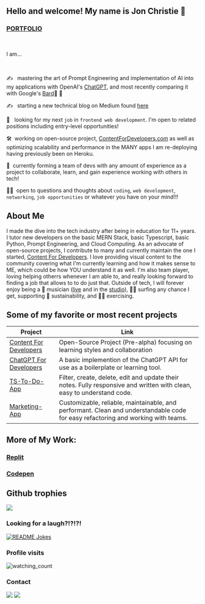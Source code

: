 ## Hello and welcome! My name is Jon Christie 👋

### [PORTFOLIO](https://www.jonchristie.net)

<br/>

I am...

<br/>

✍️ &nbsp;&nbsp;mastering the art of Prompt Engineering and implementation of AI into my applications with OpenAI's [ChatGPT](https://chat.openai.com/chat), and most recently comparing it with Google's [Bard](https://bard.google.com/)🤖 🌱

✍️ &nbsp;&nbsp;starting a new technical blog on Medium found [here](https://medium.com/@jcircle9)

🔭 &nbsp;&nbsp;looking for my next `job` in `frontend web development`. I'm open to related positions including entry-level opportunities!  

🛠&nbsp;&nbsp;working on open-source project, [ContentForDevelopers.com](contentfordevelopers.com) as well as optimizing scalability and performance in the MANY apps I am re-deploying having previously been on Heroku. 

🤝&nbsp;&nbsp;currently forming a team of devs with any amount of experience as a project to collaborate, learn, and gain experience working with others in tech!

🙋🏻&nbsp;&nbsp;open to questions and thoughts about `coding`, `web development`, `networking`, `job opportunities` or whatever you have on your mind!!! 

<h2 style="width:100%"; background-color="#135d66"; color="white">About Me</h2>

I made the dive into the tech industry after being in education for 11+ years. I tutor new developers on the basic MERN Stack, basic Typescript, basic Python, Prompt Engineering, and Cloud Computing. As an advocate of open-source projects, I contribute to many and currently maintain the one I started, [Content For Developers](https://github.com/mathcodes/contentfordevelopers). I love providing visual content to the community covering what I'm currently learning and how it makes sense to ME, which could be how YOU understand it as well. I'm also team player, loving helping otherrs whenever I am able to, and really looking forward to finding a job that allows to to do just that. Outside of tech, I will forever enjoy being a 🎸 musician ([live](https://www.youtube.com/results?search_query=Baffle+%40+2nd+Wind+12.1.17) and in the [studio](https://soundcloud.com/jonchristie)), 🏄🏻 surfing any chance I get, supporting 🌱 sustainability,  and 🏃🏼 exercising.


## Some of my favorite or most recent projects

| Project | Link |
| --  | -- |
|[Content For Developers](https://www.contentfordevelopers.com/) | Open-Source Project (Pre-alpha) focusing on learning styles and collaboration | 
|[ChatGPT For Developers](https://github.com/mathcodes/chatgpt-for-developers)|A basic implemention of the ChatGPT API for use as a boilerplate or learning tool.|
|[TS-To-Do-App](https://github.com/mathcodes/typescript-tags-todo)| Filter, create, delete, edit and update their notes. Fully responsive and written with clean, easy to understand code.|
|[Marketing-App](https://marketing-app-demo.vercel.app/) | Customizable, reliable, maintainable, and performant. Clean and understandable code for easy refactoring and working with teams.| 

## More of My Work:
### [Replit](https://github.com/mathcodes/PythonReplitCodeAndLinks)
### [Codepen](https://replit.com/@fullstack11235)

<!-- ## Contribution graph

![Contribution](https://activity-graph.herokuapp.com/graph?username=mathcodes&theme=react-dark&hide_border=true&area=true&card_width=50) -->

## Github trophies

<img src="https://github-profile-trophy.vercel.app/?username=mathcodes&theme=juicyfresh&no-bg=true" />

### Looking for a laugh?!?!?!

<a href="https://readme-jokes.vercel.app"><img align="center" src="https://readme-jokes.vercel.app/api" alt="README Jokes"></a>

### Profile visits

<img src="https://komarev.com/ghpvc/?username=mathcodes&color=brightgreen" alt="watching_count" />

### Contact

[<img src="https://img.shields.io/badge/Twitter-1DA1F2?style=for-the-badge&logo=twitter&logoColor=white" />](https://twitter.com/jCircle9) [<img src="https://img.shields.io/badge/LinkedIn-0077B5?style=for-the-badge&logo=linkedin&logoColor=white" />](https://www.linkedin.com/in/jonpchristie/ "LinkedIn") 

